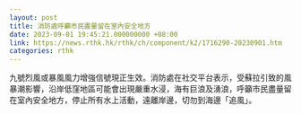 ```yaml
---
layout: post
title: 消防處呼籲市民盡量留在室內安全地方
date: 2023-09-01 19:45:21.000000000 +08:00
link: https://news.rthk.hk/rthk/ch/component/k2/1716290-20230901.htm
categories: rthk
---
```


九號烈風或暴風風力增強信號現正生效。消防處在社交平台表示，受蘇拉引致的風暴潮影響，沿岸低窪地區可能會出現嚴重水浸，海有巨浪及湧浪，呼籲市民盡量留在室內安全地方，停止所有水上活動，遠離岸邊，切勿到海邊「追風」。
